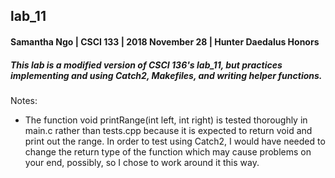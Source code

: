 ## lab_11
#### Samantha Ngo | CSCI 133 | 2018 November 28 | Hunter Daedalus Honors

##### This lab is a modified version of CSCI 136's lab_11, but practices implementing and using Catch2, Makefiles, and writing helper functions.

Notes:
- The function void printRange(int left, int right) is tested thoroughly in main.c rather than tests.cpp because it is expected to return void and print out the range. In order to test using Catch2, I would have needed to change the return type of the function which may cause problems on your end, possibly, so I chose to work around it this way.
